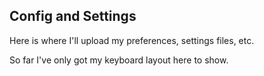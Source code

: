 <h2>Config and Settings</h2>

Here is where I'll upload my preferences, settings files, etc. 

So far I've only got my keyboard layout here to show.
